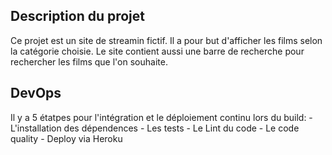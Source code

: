 
## Description du projet

Ce projet est un site de streamin fictif. Il a pour but d'afficher les films selon la catégorie choisie. Le site contient aussi une barre de recherche pour rechercher les films que l'on souhaite.

## DevOps

Il y a 5 étatpes pour l'intégration et le déploiement continu lors du build:
    - L'installation des dépendences
    - Les tests
    - Le Lint du code
    - Le code quality
    - Deploy via Heroku
